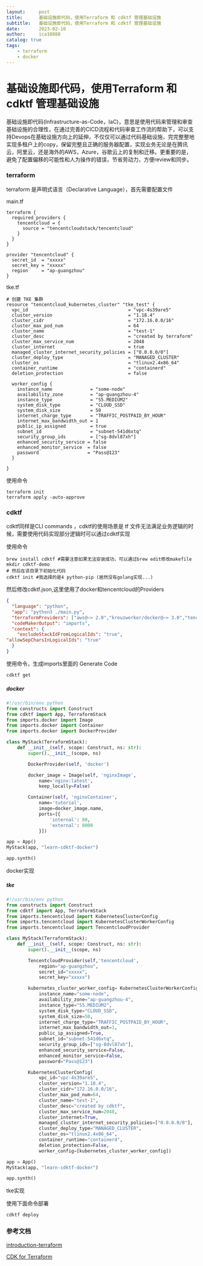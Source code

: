 ```yaml
---
layout:     post
title:      基础设施即代码，使用Terraform 和 cdktf 管理基础设施
subtitle:   基础设施即代码，使用Terraform 和 cdktf 管理基础设施
date:       2023-02-10
author:     ica10888
catalog: true
tags:
    - terraform
    - docker
---
```



# 基础设施即代码，使用Terraform 和 cdktf 管理基础设施

基础设施即代码(Infrastructure-as-Code，IaC)，意思是使用代码来管理和审查基础设施的合理性，在通过完善的CICD流程和代码审查工作流的帮助下，可以支持Devops在基础设施方向上的延伸，不仅仅可以通过代码基础设施，完完整整地实现多租户上的copy，保留完整且正确的服务器配置，实现业务无论是在腾讯云，阿里云，还是海外的AWS，Azure，谷歌云上的复制和迁移。更重要的是，避免了配置偏移的可能性和人为操作的错误，节省劳动力，方便review和同步。

### terraform 

terraform 是声明式语言（Declarative Language），首先需要配置文件

 main.tf

``` shell
terraform {
  required_providers {
    tencentcloud = {
      source = "tencentcloudstack/tencentcloud"
    }
  }
}

provider "tencentcloud" {
  secret_id  = "xxxxx"
  secret_key = "xxxxx"
  region     = "ap-guangzhou"
}
```

 tke.tf

```shell
# 创建 TKE 集群
resource "tencentcloud_kubernetes_cluster" "tke_test" {
  vpc_id                                     = "vpc-4s39are5"
  cluster_version                            = "1.18.4"
  cluster_cidr                               = "172.16.0.0/16"
  cluster_max_pod_num                        = 64
  cluster_name                               = "test-1"
  cluster_desc                               = "created by terraform"
  cluster_max_service_num                    = 2048
  cluster_internet                           = true
  managed_cluster_internet_security_policies = ["0.0.0.0/0"]
  cluster_deploy_type                        = "MANAGED_CLUSTER"
  cluster_os                                 = "tlinux2.4x86_64"
  container_runtime                          = "containerd"
  deletion_protection                        = false

  worker_config {
    instance_name              = "some-node"
    availability_zone          = "ap-guangzhou-4"
    instance_type              = "S5.MEDIUM2"
    system_disk_type           = "CLOUD_SSD"
    system_disk_size           = 50
    internet_charge_type       = "TRAFFIC_POSTPAID_BY_HOUR"
    internet_max_bandwidth_out = 1
    public_ip_assigned         = true
    subnet_id                  = "subnet-541d6xtq"
    security_group_ids         = ["sg-8dvl87xh"]
    enhanced_security_service = false
    enhanced_monitor_service  = false
    password                  = "Pass@123"
  }

}
```

使用命令

``` shell
terraform init
terraform apply -auto-approve
```

### cdktf

cdktf同样是CLI commands ，cdktf的使用场景是 tf 文件无法满足业务逻辑的时候，需要使用代码实现部分逻辑时可以通过cdktf实现

使用命令

```shell
brew install cdktf #需要注意如果无法安装成功，可以通过brew edit修改makefile
mkdir cdktf-demo
# 然后在该目录下初始化代码
cdktf init #我选择的是4 python-pip (居然没有golang实现...)
```

然后修改cdktf.json,这里使用了docker和tencentcloud的Providers

```json
{
  "language": "python",
  "app": "python3 ./main.py",
  "terraformProviders": ["aws@~> 2.0","kreuzwerker/docker@~> 3.0","tencentcloudstack/tencentcloud@~> 1.61.10"],
  "codeMakerOutput": "imports",
  "context": {
    "excludeStackIdFromLogicalIds": "true",
"allowSepCharsInLogicalIds": "true"
  }
}
```

使用命令，生成imports里面的 Generate Code

``` shell
cdktf get
```

##### docker

``` py
#!/usr/bin/env python
from constructs import Construct
from cdktf import App, TerraformStack
from imports.docker import Image
from imports.docker import Container
from imports.docker import DockerProvider

class MyStack(TerraformStack):
    def __init__(self, scope: Construct, ns: str):
        super().__init__(scope, ns)

        DockerProvider(self, 'docker')

        docker_image = Image(self, 'nginxImage',
            name='nginx:latest',
            keep_locally=False)

        Container(self, 'nginxContainer',
            name='tutorial',
            image=docker_image.name,
            ports=[{
                'internal': 80,
                'external': 8000
            }])

app = App()
MyStack(app, "learn-cdktf-docker")

app.synth()

```

  docker实现

##### tke

```py
#!/usr/bin/env python
from constructs import Construct
from cdktf import App, TerraformStack
from imports.tencentcloud import KubernetesClusterConfig
from imports.tencentcloud import KubernetesClusterWorkerConfig
from imports.tencentcloud import TencentcloudProvider

class MyStack(TerraformStack):
    def __init__(self, scope: Construct, ns: str):
        super().__init__(scope, ns)

        TencentcloudProvider(self,'tencentcloud',
            region="ap-guangzhou",
            secret_id="xxxxx",
            secret_key="xxxxx")

        kubernetes_cluster_worker_config= KubernetesClusterWorkerConfig(
            instance_name="some-node",
            availability_zone="ap-guangzhou-4",
            instance_type="S5.MEDIUM2",
            system_disk_type="CLOUD_SSD",
            system_disk_size=50,
            internet_charge_type="TRAFFIC_POSTPAID_BY_HOUR",
            internet_max_bandwidth_out=1,
            public_ip_assigned=True,
            subnet_id="subnet-541d6xtq",
            security_group_ids=["sg-8dvl87xh"],
            enhanced_security_service=False,
            enhanced_monitor_service=False,
            password="Pass@123")

        KubernetesClusterConfig(
            vpc_id="vpc-4s39are5",
            cluster_version="1.18.4",
            cluster_cidr="172.16.0.0/16",
            cluster_max_pod_num=64,
            cluster_name="test-1",
            cluster_desc="created by cdktf",
            cluster_max_service_num=2048,
            cluster_internet=True,
            managed_cluster_internet_security_policies=["0.0.0.0/0"],
            cluster_deploy_type="MANAGED_CLUSTER",
            cluster_os="tlinux2.4x86_64",
            container_runtime="containerd",
            deletion_protection=False,
            worker_config=[kubernetes_cluster_worker_config])

app = App()
MyStack(app, "learn-cdktf-docker")

app.synth()

```

 tke实现

使用下面命令部署

``` shell
cdktf deploy
```

### 参考文档

[introduction-terraform](https://lonegunmanb.github.io/introduction-terraform/)

[CDK for Terraform](https://developer.hashicorp.com/terraform/cdktf)
